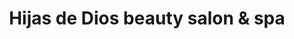 ---
title: "Hijas de Dios beauty salon & spa"
url: /miami/hijas-de-dios-beauty-salon-and-spa/
shop: beauty
---
